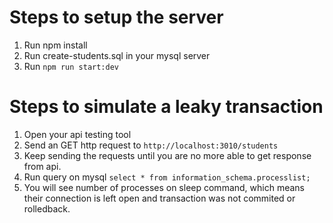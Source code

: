 # Steps to setup the server
1. Run npm install
2. Run create-students.sql in your mysql server
3. Run `npm run start:dev`

# Steps to simulate a leaky transaction
1. Open your api testing tool
2. Send an GET http request to `http://localhost:3010/students`
3. Keep sending the requests until you are no more able to get response from api.
4. Run query on mysql `select * from information_schema.processlist;`
5. You will see number of processes on sleep command, which means their connection is left open and transaction was not commited or rolledback.

